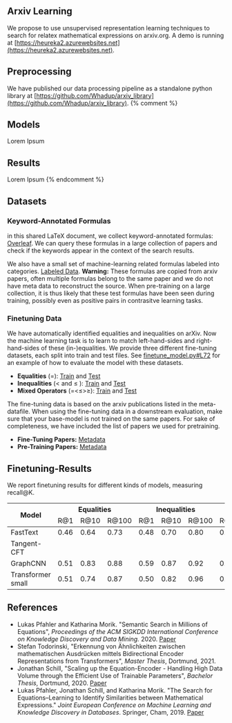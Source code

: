 ## Arxiv Learning
We propose to use unsupervised representation learning techniques to search for relatex mathematical expressions on arxiv.org. A demo is running at [https://heureka2.azurewebsites.net](https://heureka2.azurewebsites.net).

## Preprocessing

We have published our data processing pipeline as a standalone python library at [https://github.com/Whadup/arxiv_library](https://github.com/Whadup/arxiv_library). 
{% comment %} 
## Models

Lorem Ipsum

## Results

Lorem Ipsum
{% endcomment %}

## Datasets

### Keyword-Annotated Formulas

in this shared LaTeX document, we collect keyword-annotated formulas: [Overleaf](https://www.overleaf.com/8721648589nrjxgwmtzfvm). We can query these formulas in a large collection of papers and check if the keywords appear in the context of the search results. 

We also have a small set of machine-learning related formulas labeled into categories. [Labeled Data](https://github.com/Whadup/arxiv_learning/blob/master/eval.json). __Warning:__ These formulas are copied from arxiv papers, often multiple formulas belong to the same paper and we do not have meta data to reconstruct the source. When pre-training on a large collection, it is thus likely that these test formulas have been seen during training, possibly even as positive pairs in contrasitve learning tasks.

### Finetuning Data
We have automatically identified equalities and inequalities on arXiv. Now the machine learning task is to learn to match left-hand-sides and right-hand-sides of these (in-)equalities. We provide three different fine-tuning datasets, each split into train and test files. See [finetune_model.py#L72](https://github.com/Whadup/arxiv_learning/blob/799cb2f861fef70fdd46acf23c3ed97064655ef4/arxiv_learning/jobs/finetune_model.py#L72) for an example of how to evaluate the model with these datasets.

- __Equalities__ (=):  [Train](https://github.com/Whadup/arxiv_learning/blob/master/data/finetune_equalities_train.jsonl.gz) and [Test](https://github.com/Whadup/arxiv_learning/blob/master/data/finetune_equalities_test.jsonl.gz)
- __Inequalities__ (< and ≤ ): [Train](https://github.com/Whadup/arxiv_learning/blob/master/data/finetune_inequalities_train.jsonl.gz) and [Test](https://github.com/Whadup/arxiv_learning/blob/master/data/finetune_inequalities_test.jsonl.gz)
- __Mixed Operators__ (=<≤>≥): [Train](https://github.com/Whadup/arxiv_learning/blob/master/data/finetune_relations_train.jsonl.gz) and [Test](https://github.com/Whadup/arxiv_learning/blob/master/data/finetune_relations_test.jsonl.gz)

The fine-tuning data is based on the arxiv publications listed in the meta-datafile. When using the fine-tuning data in a downstream evaluation, make sure that your base-model is not trained on the same papers.
For sake of completeness, we have included the list of papers we used for pretraining.

- __Fine-Tuning Papers:__ [Metadata](https://github.com/Whadup/arxiv_learning/blob/master/data/test_papers_meta.json.gz)
- __Pre-Training Papers:__ [Metadata](https://github.com/Whadup/arxiv_learning/blob/master/data/train_papers_meta.json.gz)

## Finetuning-Results

We report finetuning results for different kinds of models, measuring recall@K.

<table>
<thead>
  <tr>
    <th rowspan="2">Model</th>
    <th colspan="3">Equalities</th>
    <th colspan="3">Inequalities</th>
    <th colspan="3">Mixed Operators</th>
  </tr>
  <tr>
    <td>R@1</td>
    <td>R@10</td>
    <td>R@100</td>
    <td>R@1</td>
    <td>R@10</td>
    <td>R@100</td>
    <td>R@1</td>
    <td>R@10</td>
    <td>R@100</td>
  </tr>
</thead>
<tbody>
  <tr>
    <td>FastText</td>
    <td>0.46</td>
    <td>0.64</td>
    <td>0.73</td>
    <td>0.48</td>
    <td>0.70</td>
    <td>0.80</td>
    <td>0.47</td>
    <td>0.63</td>
    <td>0.73</td>
  </tr>
  <tr>
    <td>Tangent-CFT</td>
    <td></td>
    <td></td>
    <td></td>
    <td></td>
    <td></td>
    <td></td>
    <td></td>
    <td></td>
    <td></td>
  </tr>
  <tr>
    <td>GraphCNN</td>
    <td>0.51</td>
    <td>0.83</td>
    <td>0.88</td>
    <td>0.59</td>
    <td>0.87</td>
    <td>0.92</td>
    <td>0.51</td>
    <td>0.83</td>
    <td>0.88</td>
  </tr>
  <tr>
    <td>Transformer small</td>
    <td>0.51</td>
    <td>0.74</td>
    <td>0.87</td>
    <td>0.50</td>
    <td>0.82</td>
    <td>0.96</td>
    <td>0.52</td>
    <td>0.74</td>
    <td>0.86</td>
  </tr>
</tbody>
</table>

## References

- Lukas Pfahler and Katharina Morik. "Semantic Search in Millions of Equations", *Proceedings of the ACM SIGKDD International Conference on Knowledge Discovery and Data Mining.* 2020. [Paper](https://dl.acm.org/doi/pdf/10.1145/3394486.3403056)
- Stefan Todorinski, "Erkennung von Ähnlichkeiten zwischen mathematischen Ausdrücken mittels Bidirectional Encoder Representations from Transformers", *Master Thesis*, Dortmund, 2021.
- Jonathan Schill, "Scaling up the Equation-Encoder - Handling High Data Volume through the Efficient Use of Trainable Parameters", *Bachelor Thesis*, Dortmund, 2020. [Paper](https://www-ai.cs.tu-dortmund.de/auto?self=%24g2mkm58yyo)
- Lukas Pfahler, Jonathan Schill, and Katharina Morik. "The Search for Equations–Learning to Identify Similarities between Mathematical Expressions." *Joint European Conference on Machine Learning and Knowledge Discovery in Databases*. Springer, Cham, 2019. [Paper](https://link.springer.com/chapter/10.1007/978-3-030-46133-1_42)

